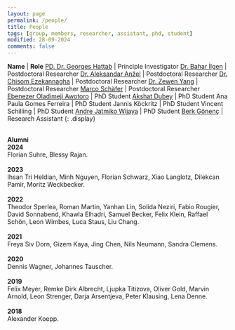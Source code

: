```yaml
---
layout: page
permalink: /people/
title: People
tags: [group, members, researcher, assistant, phd, student]
modified: 28-09-2024
comments: false
---
```


**Name**    | **Role**
[PD. Dr. Georges Hattab](/hattab)  | Principle Investigator
[Dr. Bahar İlgen](https://scholar.google.com/citations?hl=en&user=dTdqws0AAAAJ)  | Postdoctoral Researcher
[Dr. Aleksandar Anžel](https://aanzel.github.io)  | Postdoctoral Researcher
[Dr. Chisom Ezekannagha](https://sombiri.github.io)  | Postdoctoral Researcher
[Dr. Zewen Yang](https://scholar.google.com/citations?user=DbuBsVUAAAAJ&hl)  | Postdoctoral Researcher
[Marco Schäfer](https://scholar.google.com/citations?user=JtUNLVcAAAAJ&hl)  | Postdoctoral Researcher 
[Ebenezer Oladimeji Awotoro](https://www.linkedin.com/in/ebenezer-awotoro/)  | PhD Student 
[Akshat Dubey](https://www.linkedin.com/in/akshat-dubey-5983b2185/)  | PhD Student
Ana Paula Gomes Ferreira  | PhD Student
Jannis Köckritz  | PhD Student
Vincent Schilling  | PhD Student
[Andre Jatmiko Wijaya](https://www.linkedin.com/in/andre-jatmiko-wijaya-9a0296107/)  | PhD Student
[Berk Gönenç](https://www.linkedin.com/in/sb-gonenc/)  | Research Assistant
{: .display}
<br/>
<br/>

**Alumni**
<br/>
**2024**
<br/>
Florian Suhre, Blessy Rajan.
<br/>
<br/>
**2023**
<br/>
Ihsan Tri Heldian, Minh Nguyen, Florian Schwarz, Xiao Langlotz, Dilekcan Pamir, Moritz Weckbecker.
<br/>
<br/>
**2022**
<br/>
Theodor Sperlea, Roman Martin, Yanhan Lin, Solida Neziri, Fabio Rougier, David Sonnabend, Khawla Elhadri, Samuel Becker, Felix Klein, Raffael Schön, Leon Wimbes, Luca Staus, Liu Chang.
<br/>
<br/>
**2021**
<br/>
Freya Siv Dorn, Gizem Kaya, Jing Chen, Nils Neumann, Sandra Clemens.
<br/>
<br/>
**2020**
<br/>
Dennis Wagner, Johannes Tauscher.
<br/>
<br/>
‌**2019**
<br/>
Felix Meyer, Remke Dirk Albrecht, Ljupka Titizova, Oliver Gold, Marvin Arnold, Leon Strenger, Darja Arsentjeva, Peter Klausing, Lena Denne.
<br/>
<br/>
**2018**
<br/>
Alexander Koepp.